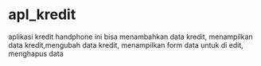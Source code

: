 # apl_kredit
aplikasi kredit handphone ini bisa menambahkan data kredit, menampilkan data kredit,mengubah data kredit, menampilkan form data untuk di edit, menghapus data
